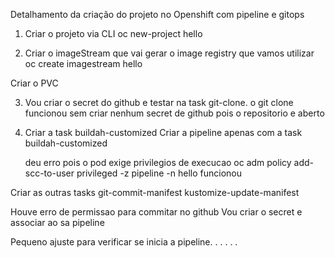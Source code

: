 Detalhamento da criação do projeto no Openshift com pipeline e gitops

1. Criar o projeto via CLI
   oc new-project hello

2. Criar o imageStream que vai gerar o image registry que vamos utilizar
   oc create imagestream hello

Criar o PVC

3. Vou criar o secret do github e testar na task git-clone.
   o git clone funcionou sem criar nenhum secret de github pois o repositorio e aberto

4. Criar a task buildah-customized
   Criar a pipeline apenas com a task buildah-customized

   deu erro pois o pod exige privilegios de execucao
   oc adm policy add-scc-to-user privileged -z pipeline -n hello
   funcionou

Criar as outras tasks
git-commit-manifest
kustomize-update-manifest

Houve erro de permissao para commitar no github
Vou criar o secret e associar ao sa pipeline

Pequeno ajuste para verificar se inicia a pipeline. . . . . .
